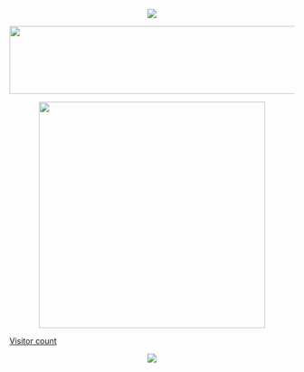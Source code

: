 <!--👨‍💻STACKOVERFLOW / 🌐WEBSITE: https://github.com/omidnikrah/github-readme-stackoverflow -->
<p align="center">
<a href="https://stackoverflow.com/users/14602915/trinib"><img src="https://github-readme-stackoverflow.vercel.app/?userID=14602915&theme=dark">
<!--🖼️ILOVEOPENSOURCE-->

<p align="center">
<img src="https://i.imgur.com/AZa5yxa.png" height="120" width="600">
<!--🔳TERMINAL / 🌐WEBSITES: https://github.com/asciinema/asciinema & https://github.com/dstein64/gifcast -->
<p align="center">
<img src="https://raw.githubusercontent.com/trinib/trinib/main/.images/terminal.gif" width="400" height="400">

Visitor count<br>
<p align="center">
  <img src="https://profile-counter.glitch.me/SpirosGrouztidis/count.svg" />
</p>
